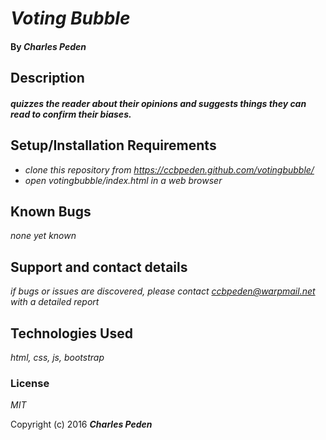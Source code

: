 # _Voting Bubble_

#### By _**Charles Peden**_

## Description

#### _quizzes the reader about their opinions and suggests things they can read to confirm their biases._


## Setup/Installation Requirements

* _clone this repository from https://ccbpeden.github.com/votingbubble/_
* _open votingbubble/index.html in a web browser_


## Known Bugs

_none yet known_

## Support and contact details

_if bugs or issues are discovered, please contact ccbpeden@warpmail.net with a detailed report_

## Technologies Used

_html, css, js, bootstrap_

### License

*MIT*

Copyright (c) 2016 **_Charles Peden_**

